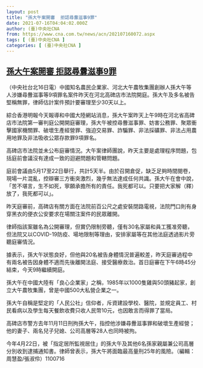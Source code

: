 ```yaml
---
layout: post
title: "孫大午案開審  拒認尋釁滋事9罪"
date: 2021-07-16T04:04:02.000Z
author: (臺)中央社CNA
from: https://www.cna.com.tw/news/acn/202107160072.aspx
tags: [ (臺)中央社CNA ]
categories: [ (臺)中央社CNA ]
---
```

<!--1626408242000-->
[孫大午案開審  拒認尋釁滋事9罪](https://www.cna.com.tw/news/acn/202107160072.aspx)
------

<div>
<div></div><div class="paragraph"><p>（中央社台北16日電）中國知名農民企業家、河北大午農牧集團創辦人孫大午等人涉嫌尋釁滋事等9項罪名案件昨天在河北高碑店市法院開庭。孫大午及多名被告堅稱無罪，律師估計案件預計要審理至少30天以上。</p><p>綜合香港明報今天報導和中國大陸網站消息，孫大午案昨天上午9時在河北省高碑店市法院第一審判庭公開開庭審理，孫大午被控尋釁滋事罪、妨害公務罪、聚眾衝擊國家機關罪、破壞生產經營罪、強迫交易罪、詐騙罪、非法採礦罪、非法占用農用地罪及非法吸收公眾存款罪9項罪名。</p><p>高碑店市法院並未公布庭審情況。大午案律師團說，昨天主要是處理程序問題，包括庭前會議沒有達成一致的迴避問題和管轄問題。</p><p>庭前會議由5月17至22日舉行，共計5天半。由於召開倉促，缺乏足夠時間閱卷，現場一片混亂，控辯審三方衝突激烈，幾乎無法達成任何共識。孫大午在會中說，「苦不堪言，生不如死，寧願承擔所有的責任。我死都可以。只要把大家解（釋）放了，我死都可以」。</p><p>昨天庭審前，高碑店有關方面在法院前百公尺之處安裝閉路電視，法院門口則有身穿黑衣的便衣公安要求在場關注案件的民眾離開。</p><p>律師指該案雖名為公開審理，但實仍限制旁聽，僅有30名家屬和員工獲准旁聽，但法院又以COVID-19防疫、場地限制等理由，安排家屬等在其他法庭透過影片旁聽庭審情況。</p><p>據表示，孫大午狀態良好，但他與20名被告身體情況普遍較差，昨天庭審過程中有兩名被告因身體不適而先後離開法庭、接受醫療救治。首日庭審在下午6時45分結束，今天9時繼續開庭。</p><p>孫大午在中國大陸有「良心企業家」之稱，1985年以1000隻雞與50頭豬起家，創立大午農牧集團，曾是中國500大私營企業之一。</p><p>孫大午自稱是堅定的「人民公社」信仰者，斥資建設學校、醫院，並規定員工、村民看病以及學生每天餐飲收費只收人民幣10元，也因敢言而得罪了當局。</p><p>高碑店市警方去年11月11日刑拘孫大午，指控他涉嫌尋釁滋事罪和破壞生產經營；他的妻子、兩名兒子兒媳、公司高層等28人也同時被拘。</p><p>今年4月22日，被「指定居所監視居住」的孫大午及其他6名孫家親屬兼公司高層分別收到逮捕通知書。律師曾表示，孫大午將面臨最高量刑25年的風險。（編輯：周慧盈/張淑伶）1100716</p></div>
</div>
